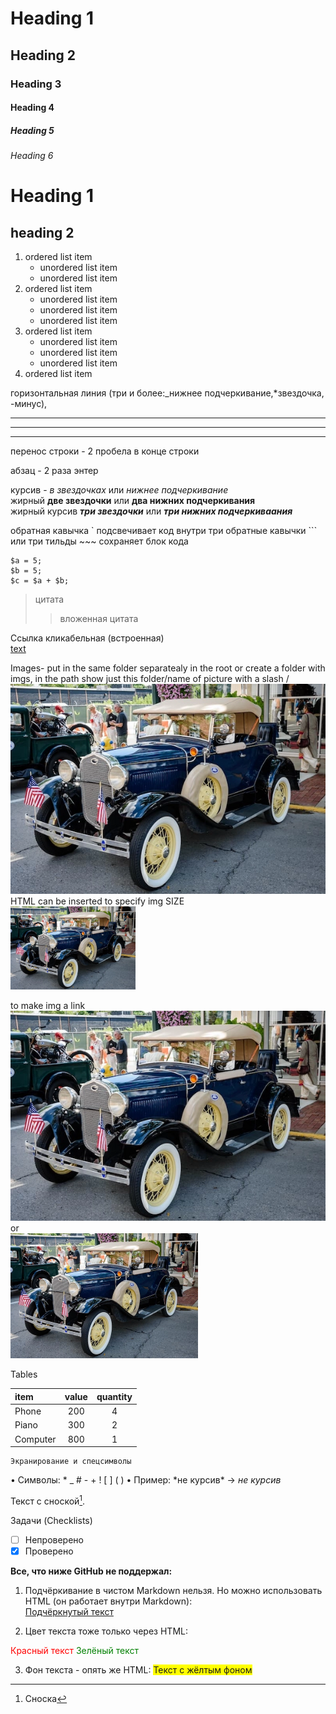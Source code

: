 # Heading 1
## Heading 2
### Heading 3
#### Heading 4
##### Heading 5
###### Heading 6

Heading 1
=

heading 2
-

1. ordered list item
    * unordered list item
    * unordered list item
2. ordered list item
    - unordered list item
    - unordered list item
    - unordered list item
3. ordered list item
    + unordered list item
    + unordered list item
    + unordered list item
4. ordered list item

горизонтальная линия (три и более:_нижнее подчеркивание,*звездочка, -минус), 
****
----
___

перенос строки - 2 пробела в конце строки


абзац  - 2 раза энтер

курсив - *в звездочках*  или _нижнее подчеркивание_  
жирный **две звездочки** или  __два нижних подчеркивания__  
жирный курсив ***три звездочки*** или ___три нижних подчеркиваания___  


обратная кавычка \` подсвечивает код внутри
три обратные кавычки \``` или три тильды \~~~ сохраняет блок кода   
```
$a = 5;
$b = 5;
$c = $a + $b;
 ```

>цитата 
>>вложенная цитата

Ссылка кликабельная (встроенная)  
[text](http://google.com)

Images- put in the same folder separatealy in the root or create a folder with imgs, in the path show just this folder/name of picture with a slash /
![text](pics/5-2-car-model.webp)
HTML can be inserted to specify img SIZE  
<img src="pics/5-2-car-model.webp" alt="a car" width="200">

to make img a link  
[![Picture-link to Google](pics/5-2-car-model.webp)](http://google.com)
or  
<a href="http://google.com">
  <img src="pics/5-2-car-model.webp" alt="Picture-link to Google" width="300">
</a>

Tables

item  | value| quantity
:-----|:----:|:-------:
Phone | 200| 4
Piano | 300| 2
Computer | 800| 1

	Экранирование и спецсимволы
•	Символы: \* \_ \# \- \+ \! \[ \] \( \)
•	Пример: \*не курсив\* → *не курсив*

<!-- Это комментарий -->

Текст с сноской[^1].
[^1]: Сноска

Задачи (Checklists)
- [ ] Непроверено
- [x] Проверено

**Все, что ниже GitHub не поддержал:**  
1. Подчёркивание в чистом Markdown нельзя.
Но можно использовать HTML (он работает внутри Markdown):  
<u>Подчёркнутый текст</u>

2. Цвет текста тоже только через HTML:

<span style="color:red">Красный текст</span>
<span style="color:green">Зелёный текст</span>

3. Фон текста - опять же HTML:
<span style="background-color:yellow">Текст с жёлтым фоном</span>


